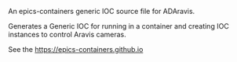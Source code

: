 An epics-containers generic IOC source file for ADAravis.

Generates a Generic IOC for running in a container and 
creating IOC instances to control Aravis cameras.

See the https://epics-containers.github.io

